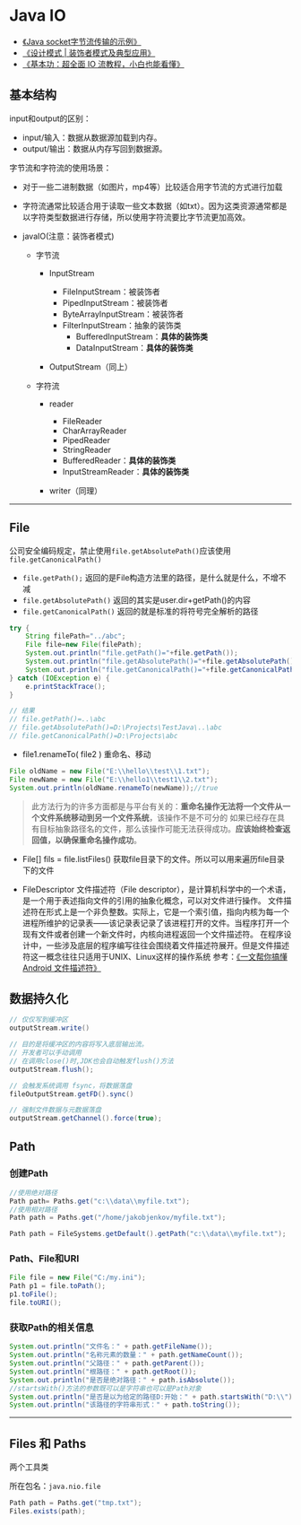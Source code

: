 # Java IO

- [《Java socket字节流传输的示例》](https://www.cnblogs.com/fomeiherz/p/5878936.html)
- [《设计模式 | 装饰者模式及典型应用》](https://blog.csdn.net/wwwdc1012/article/details/82764333)
- [《基本功：超全面 IO 流教程，小白也能看懂》](https://mp.weixin.qq.com/s/ljwuyJHVas1entgieFIpeA)

## 基本结构

input和output的区别：
- input/输入：数据从数据源加载到内存。
- output/输出：数据从内存写回到数据源。

字节流和字符流的使用场景：
- 对于一些二进制数据（如图片，mp4等）比较适合用字节流的方式进行加载
- 字符流通常比较适合用于读取一些文本数据（如txt）。因为这类资源通常都是以字符类型数据进行存储，所以使用字符流要比字节流更加高效。


- javaIO(注意：装饰者模式)
	- 字节流
		- InputStream
			- FileInputStream：被装饰者
			- PipedInputStream：被装饰者
			- ByteArrayInputStream：被装饰者
			- FilterInputStream：抽象的装饰类
				- BufferedInputStream：**具体的装饰类**
				- DataInputStream：**具体的装饰类**

		- OutputStream（同上）

	- 字符流
		- reader
			- FileReader
			- CharArrayReader
			- PipedReader
			- StringReader
			- BufferedReader：**具体的装饰类**
			- InputStreamReader：**具体的装饰类**

		- writer（同理）

--------------------

## File

公司安全编码规定，禁止使用```file.getAbsolutePath()```应该使用```file.getCanonicalPath()```

- ```file.getPath();```
返回的是File构造方法里的路径，是什么就是什么，不增不减
- ```file.getAbsolutePath()```
返回的其实是user.dir+getPath()的内容
- ```file.getCanonicalPath()```
返回的就是标准的将符号完全解析的路径

```java
try {
    String filePath="../abc";
    File file=new File(filePath);
    System.out.println("file.getPath()="+file.getPath());
    System.out.println("file.getAbsolutePath()="+file.getAbsolutePath());
    System.out.println("file.getCanonicalPath()="+file.getCanonicalPath());
} catch (IOException e) {
    e.printStackTrace();
}

// 结果
// file.getPath()=..\abc
// file.getAbsolutePath()=D:\Projects\TestJava\..\abc
// file.getCanonicalPath()=D:\Projects\abc
```

- file1.renameTo( file2 )
重命名、移动
```java
File oldName = new File("E:\\hello\\test\\1.txt");
File newName = new File("E:\\hello1\\test1\\2.txt");
System.out.println(oldName.renameTo(newName));//true
```
> 此方法行为的许多方面都是与平台有关的：**重命名操作无法将一个文件从一个文件系统移动到另一个文件系统**，该操作不是不可分的
> 如果已经存在具有目标抽象路径名的文件，那么该操作可能无法获得成功。**应该始终检查返回值，以确保重命名操作成功**。

- File[] fils = file.listFiles()
获取file目录下的文件。所以可以用来遍历file目录下的文件

- FileDescriptor
文件描述符（File descriptor），是计算机科学中的一个术语，是一个用于表述指向文件的引用的抽象化概念，可以对文件进行操作。
文件描述符在形式上是一个非负整数。实际上，它是一个索引值，指向内核为每一个进程所维护的记录表——该记录表记录了该进程打开的文件。当程序打开一个现有文件或者创建一个新文件时，内核向进程返回一个文件描述符。
在程序设计中，一些涉及底层的程序编写往往会围绕着文件描述符展开。但是文件描述符这一概念往往只适用于UNIX、Linux这样的操作系统
参考：[《一文帮你搞懂 Android 文件描述符》](https://juejin.cn/post/6935234302187667492)

## 数据持久化
```java
// 仅仅写到缓冲区
outputStream.write()

// 目的是将缓冲区的内容将写入底层输出流。
// 开发者可以手动调用
// 在调用close()时,JDK也会自动触发flush()方法
outputStream.flush();

// 会触发系统调用 fsync，将数据落盘
fileOutputStream.getFD().sync() 

// 强制文件数据与元数据落盘
outputStream.getChannel().force(true);
```

## Path

### 创建Path
```java
//使用绝对路径
Path path= Paths.get("c:\\data\\myfile.txt");
//使用相对路径
Path path = Paths.get("/home/jakobjenkov/myfile.txt");

Path path = FileSystems.getDefault().getPath("c:\\data\\myfile.txt");
```

### Path、File和URI
```java
File file = new File("C:/my.ini");
Path p1 = file.toPath();
p1.toFile();
file.toURI();
```

### 获取Path的相关信息
```java
System.out.println("文件名：" + path.getFileName());
System.out.println("名称元素的数量：" + path.getNameCount());
System.out.println("父路径：" + path.getParent());
System.out.println("根路径：" + path.getRoot());
System.out.println("是否是绝对路径：" + path.isAbsolute());
//startsWith()方法的参数既可以是字符串也可以是Path对象
System.out.println("是否是以为给定的路径D:开始：" + path.startsWith("D:\\") );
System.out.println("该路径的字符串形式：" + path.toString());
```

--------------

## Files 和 Paths
两个工具类

所在包名：```java.nio.file```

```java
Path path = Paths.get("tmp.txt");
Files.exists(path);
```




